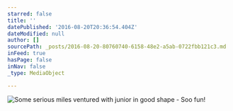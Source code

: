 ```yaml
---
starred: false
title: ''
datePublished: '2016-08-20T20:36:54.404Z'
dateModified: null
author: []
sourcePath: _posts/2016-08-20-80760740-6158-48e2-a5ab-0722fbb121c3.md
inFeed: true
hasPage: false
inNav: false
_type: MediaObject

---
```

![Some serious miles ventured with junior in good shape - Soo fun!](https://the-grid-user-content.s3-us-west-2.amazonaws.com/3828c324-91b6-43df-92d1-8bff04d140ba.jpg)